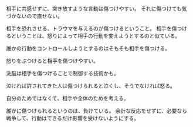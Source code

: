 相手に共感せずに、突き放すような言動は傷つけやすい。
それに傷つけても気づかないので直せない。

相手を恐れさせる、トラウマを与えるのが傷つけるということ。
相手を傷つけるということは、怒りによって相手の行動を変えようとするのと似ている。

誰かの行動をコントロールしようとするのはそもそも相手を傷つける。

怒りをぶつけると相手を傷つけやすい。

洗脳は相手を傷つけることで制御する技術かも。

泣ければ許されてきた人は傷つけられると泣くし、そうでなければ怒る。

自分のためではなくて、相手や全体のためを考える。

誰かに傷つけられるというのは、負けている。
余計な反応をせずに、必要なら戦争して、行動はできるだけ影響を受けないようにする。
